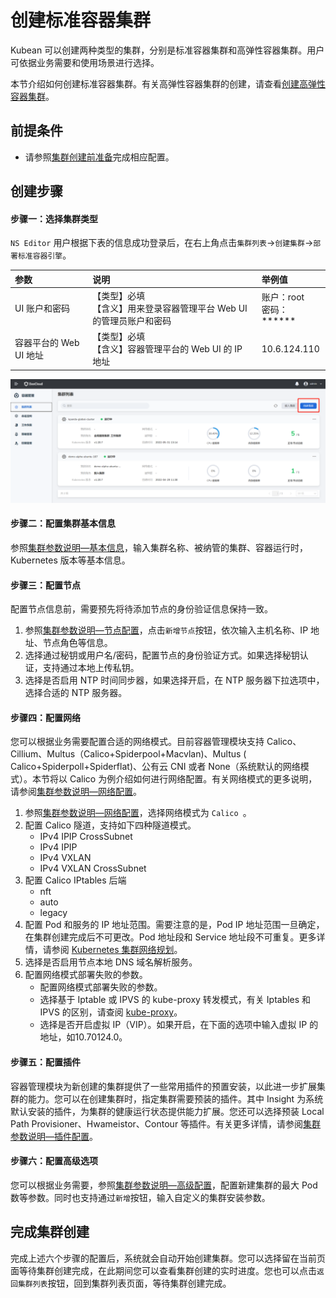 # 创建标准容器集群

Kubean 可以创建两种类型的集群，分别是标准容器集群和高弹性容器集群。用户可依据业务需要和使用场景进行选择。

本节介绍如何创建标准容器集群。有关高弹性容器集群的创建，请查看[创建高弹性容器集群]((./create-resilient.md))。

## 前提条件

- 请参照[集群创建前准备](/02install/checkbefore.html)完成相应配置。

## 创建步骤

#### 步骤一：选择集群类型

`NS Editor` 用户根据下表的信息成功登录后，在右上角点击`集群列表`->`创建集群`->`部署标准容器引擎`。

| 参数                   | 说明                                                         | 举例值                       |
| :--------------------- | :----------------------------------------------------------- | :--------------------------- |
| UI 账户和密码          | 【类型】必填<br />【含义】用来登录容器管理平台 Web UI 的管理员账户和密码 | 账户：root<br />密码：****** |
| 容器平台的 Web UI 地址 | 【类型】必填<br />【含义】容器管理平台的 Web UI 的 IP 地址   | 10.6.124.110                 |

![选择集群类型](imgs\create-cluster.png)

#### 步骤二：配置集群基本信息

参照[集群参数说明—基本信息](./description#基本信息)，输入集群名称、被纳管的集群、容器运行时，Kubernetes 版本等基本信息。

#### 步骤三：配置节点

配置节点信息前，需要预先将待添加节点的身份验证信息保持一致。

1. 参照[集群参数说明—节点配置](./description#节点配置)，点击`新增节点`按钮，依次输入主机名称、IP 地址、节点角色等信息。
2. 选择通过秘钥或用户名/密码，配置节点的身份验证方式。如果选择秘钥认证，支持通过本地上传私钥。
3. 选择是否启用 NTP 时间同步器，如果选择开启，在 NTP 服务器下拉选项中，选择合适的 NTP 服务器。

#### 步骤四：配置网络

您可以根据业务需要配置合适的网络模式。目前容器管理模块支持 Calico、Cillium、Multus（Calico+Spiderpool+Macvlan)、Multus ( Calico+Spiderpoll+Spiderflat)、公有云 CNI 或者 None（系统默认的网络模式）。本节将以 Calico 为例介绍如何进行网络配置。有关网络模式的更多说明，请参阅[集群参数说明—网络配置](./description#网络配置)。

1. 参照[集群参数说明—网络配置](./description#网络配置)，选择网络模式为 `Calico `。
2. 配置 Calico 隧道，支持如下四种隧道模式。
   - IPv4 IPIP CrossSubnet
   - IPv4 IPIP
   - IPv4 VXLAN
   - IPv4 VXLAN CrossSubnet
3. 配置 Calico IPtables 后端
   -  nft
   -  auto
   -  legacy
4. 配置 Pod 和服务的 IP 地址范围。需要注意的是，Pod IP 地址范围一旦确定，在集群创建完成后不可更改。Pod 地址段和 Service 地址段不可重复。更多详情，请参阅 [Kubernetes 集群网络规划](#)。
5. 选择是否启用节点本地 DNS 域名解析服务。
6. 配置网络模式部署失败的参数。
   - 配置网络模式部署失败的参数。
   - 选择基于 Iptable 或 IPVS 的 kube-proxy 转发模式，有关 Iptables 和 IPVS 的区别，请查阅 [kube-proxy](https://kubernetes.io/docs/reference/command-line-tools-reference/kube-proxy/)。
   - 选择是否开启虚拟 IP（VIP）。如果开启，在下面的选项中输入虚拟 IP 的地址，如10.70124.0。

#### 步骤五：配置插件

容器管理模块为新创建的集群提供了一些常用插件的预置安装，以此进一步扩展集群的能力。您可以在创建集群时，指定集群需要预装的插件。其中 Insight 为系统默认安装的插件，为集群的健康运行状态提供能力扩展。您还可以选择预装 Local Path Provisioner、Hwameistor、Contour 等插件。有关更多详情，请参阅[集群参数说明—插件配置](./description#插件配置)。

#### 步骤六：配置高级选项

您可以根据业务需要，参照[集群参数说明—高级配置](./description#高级配置)，配置新建集群的最大 Pod 数等参数。同时也支持通过`新增`按钮，输入自定义的集群安装参数。

## 完成集群创建

完成上述六个步骤的配置后，系统就会自动开始创建集群。您可以选择留在当前页面等待集群创建完成，在此期间您可以查看集群创建的实时进度。您也可以点击`返回集群列表`按钮，回到集群列表页面，等待集群创建完成。
